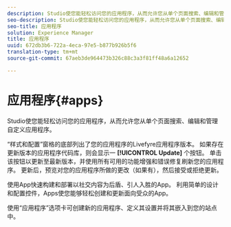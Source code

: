 ```yaml
---
description: Studio使您能轻松访问您的应用程序，从而允许您从单个页面搜索、编辑和管理自定义应用程序。
seo-description: Studio使您能轻松访问您的应用程序，从而允许您从单个页面搜索、编辑和管理自定义应用程序。
seo-title: 应用程序
solution: Experience Manager
title: 应用程序
uuid: 672db3b6-722a-4eca-97e5-b877b926b5f6
translation-type: tm+mt
source-git-commit: 67aeb3de964473b326c88c3a3f81ff48a6a12652

---
```



# 应用程序{#apps}

Studio使您能轻松访问您的应用程序，从而允许您从单个页面搜索、编辑和管理自定义应用程序。

“样式和配置”窗格的底部列出了您的应用程序的Livefyre应用程序版本。 如果存在更新版本的应用程序代码库，则会显示一 **[!UICONTROL Update]** 个按钮。 单击该按钮以更新至最新版本，并使用所有可用的功能增强和错误修复刷新您的应用程序。 更新后，预览对您的应用程序所做的更改（如果有），然后接受或拒绝更新。

使用App快速构建和部署以社交内容为后盾、引人入胜的App。 利用简单的设计和配置控件，Apps使您能够轻松创建和更新面向受众的App。

使用“应用程序”选项卡可创建新的应用程序、定义其设置并将其嵌入到您的站点中。
